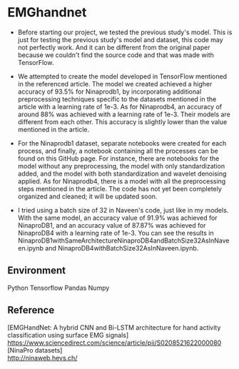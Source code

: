 # EMGhandnet

- Before starting our project, we tested the previous study's model. This is just for testing the previous study's model and dataset, this code may not perfectly work. And it can be different from the original paper because we couldn't find the source code and that was made with TensorFlow.

- We attempted to create the model developed in TensorFlow mentioned in the referenced article.  The model we created achieved a higher accuracy of 93.5% for Ninaprodb1, by incorporating additional preprocessing techniques specific to the datasets mentioned in the article with a learning rate of 1e-3.  As for Ninaprodb4, an accuracy of around 88% was achieved with a learning rate of 1e-3. Their models are different from each other.  This accuracy is slightly lower than the value mentioned in the article.

- For the Ninaprodb1 dataset, separate notebooks were created for each process, and finally, a notebook containing all the processes can be found on this GitHub page. For instance, there are notebooks for the model without any preprocessing, the model with only standardization added, and the model with both standardization and wavelet denoising applied. As for Ninaprodb4, there is a model with all the preprocessing steps mentioned in the article. The code has not yet been completely organized and cleaned; it will be updated soon.
- I tried using a batch size of 32 in Naveen's code, just like in my models. With the same model, an accuracy value of 91.9% was achieved for NinaproDB1, and an accuracy value of 87.87% was achieved for NinaproDB4 with a learning rate of 1e-3. You can see the results in NinaproDB1withSameArchitectureNinaproDB4andBatchSize32AsInNaveen.ipynb and NinaproDB4withBatchSize32AsInNaveen.ipynb.

## Environment
Python
Tensorflow
Pandas
Numpy

## Reference
[EMGHandNet: A hybrid CNN and Bi-LSTM architecture for hand activity classification using surface EMG signals]   
https://www.sciencedirect.com/science/article/pii/S0208521622000080   
[NinaPro datasets]   
http://ninaweb.hevs.ch/
